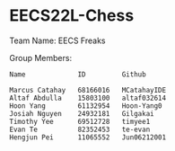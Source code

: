 # EECS22L-Chess

Team Name: EECS Freaks

Group Members:

```
Name             ID         Github

Marcus Catahay   68166016   MCatahayIDE
Altaf Abdulla    15803100   altaf032614 
Hoon Yang        61132954   Hoon-Yang0
Josiah Nguyen    24932181   Gilgakai
Timothy Yee      69512728   timyee1
Evan Te          82352453   te-evan
Hengjun Pei      11065552   Jun06212001
```

